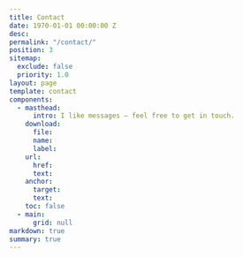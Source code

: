 ```yaml
---
title: Contact
date: 1970-01-01 00:00:00 Z
desc:
permalink: "/contact/"
position: 3
sitemap:
  exclude: false
  priority: 1.0
layout: page
template: contact
components:
  - masthead:
      intro: I like messages — feel free to get in touch.
    download:
      file:
      name:
      label:
    url:
      href:
      text:
    anchor:
      target:
      text:
    toc: false
  - main:
      grid: null
markdown: true
summary: true
---
```

